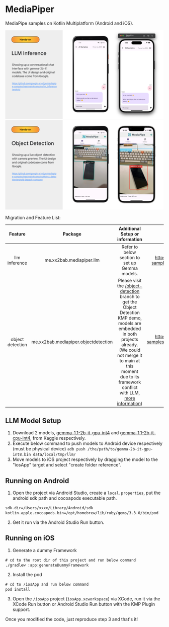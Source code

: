 # MediaPiper

MediaPipe samples on Kotlin Multiplatform (Android and iOS).

![](./media/llm-inference-intro.png)
![](./media/object-detection-intro.png)

Migration and Feature List:

|    Feature     | Package |                                                                                                                                                                           Additional Setup or information                                                                                                                                                                            |                                                                                                                                                                                  Original Android Sample URL                                                                                                                                                                                   |
|:--------------:|:---:|:------------------------------------------------------------------------------------------------------------------------------------------------------------------------------------------------------------------------------------------------------------------------------------------------------------------------------------------------------------------------------------:|:------------------------------------------------------------------------------------------------------------------------------------------------------------------------------------------------------------------------------------------------------------------------------------------------------------------------------------------------------------------------------------:|
| llm inference  | me.xx2bab.mediapiper.llm |                                                                                                                                                                    Refer to below section to set up Gemma models.                                                                                                                                                                    | https://github.com/google-ai-edge/mediapipe-samples/tree/main/examples/llm_inference/android |
|object detection | me.xx2bab.mediapiper.objectdetection | Please visit the [/object-detection](https://github.com/2BAB/MediaPiper/tree/object-detection) branch to get the Object Detection KMP demo, models are embedded in both projects already. (We could not merge it to main at this moment due to its framework conflict with LLM, [more information](https://github.com/google-ai-edge/mediapipe/issues/5302#issuecomment-2071660494)) | https://github.com/google-ai-edge/mediapipe-samples/tree/main/examples/object_detection/android-jetpack-compose | 

## LLM Model Setup

1. Download 2 models, [gemma-1.1-2b-it-gpu-int4](https://www.kaggle.com/models/google/gemma/tfLite/gemma-1.1-2b-it-gpu-int4) and [gemma-1.1-2b-it-cpu-int4](https://www.kaggle.com/models/google/gemma/tfLite/gemma-1.1-2b-it-cpu-int4), from Kaggle respectively.
2. Execute below command to push models to Android device respectively (must be physical device) ```adb push /the/path/to/gemma-2b-it-gpu-int8.bin data/local/tmp/llm/```
3. Move models to iOS project respectively by dragging the model to the "iosApp" target and select "create folder reference".

## Running on Android

1. Open the project via Android Studio, create a ```local.properties```, put the android sdk path and cocoapods executable path.

```
sdk.dir=/Users/xxxx/Library/Android/sdk
kotlin.apple.cocoapods.bin=/opt/homebrew/lib/ruby/gems/3.3.0/bin/pod
```

2. Get it run via the Android Studio Run button.

## Running on iOS

1. Generate a dummy Framework

```shell
# cd to the root dir of this project and run below command
./gradlew :app:generateDummyFramework
```

2. Install the pod
```shell
# cd to /iosApp and run below command
pod install
```

3. Open the `/iosApp` project (`iosApp.xcworkspace`) via XCode, run it via the XCode Run button or Android Studio Run button with the KMP Plugin support. 

Once you modified the code, just reproduce step 3 and that's it!
